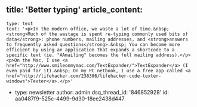 title: 'Better typing'
article_content:
  -
    type: text
    text: '<p>In the modern office, we waste a lot of time.&nbsp; <strong>Much of the wastage is spent re-typing commonly used bits of data</strong>: phone numbers, mailing addresses, and <strong>answers to frequently asked questions</strong>.&nbsp; You can become more efficient by using an application that expands a shortcode to a specific text (ie. "AAmailing" becomes the full mailing address).</p><p>On the Mac, I use <a href="http://www.smileonmymac.com/TextExpander/">TextExpander</a> (I even paid for it).&nbsp; On my PC netbook, I use a free app called <a href="http://lifehacker.com/238306/lifehacker-code-texter-windows">Texter</a>.</p>'
  -
    type: newsletter
author: admin
dsq_thread_id: '846852928'
id: aa0487f9-525c-4499-9d30-18ee2438d447
